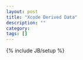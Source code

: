 ```yaml
---
layout: post
title: "Xcode Derived Data"
description: ""
category: 
tags: []
---
```

{% include JB/setup %}
